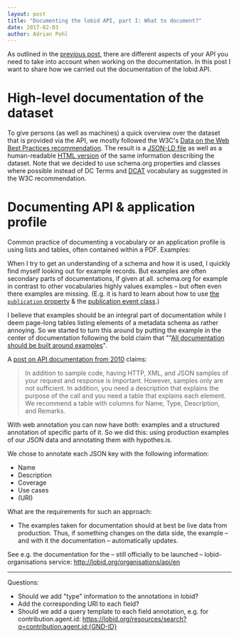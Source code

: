 ```yaml
---
layout: post
title: "Documenting the lobid API, part I: What to document?"
date: 2017-02-03
author: Adrian Pohl
---
```

As outlined in the [previous post](http://blog.lobid.org/2017/02/23/api-documentation-1.html), there are different aspects of your API you need to take into account when working on the documentation. In this post I want to share how we carried out the documentation of the lobid API.

# High-level documentation of the dataset

To give persons (as well as machines) a quick overview over the dataset that is provided via the API, we mostly followed the W3C's [Data on the Web Best Practices recommendation](https://www.w3.org/TR/dwbp/#metadata). The result is a [JSON-LD file](http://lobid.org/organisations/dataset.jsonld) as well as a human-readable [HTML version](http://lobid.org/organisations/dataset) of the same information describing the dataset. Note that we decided to use schema.org properties and classes where possible instead of DC Terms and  [DCAT](http://www.w3.org/ns/dcat) vocabulary as suggested in the W3C recommendation.

# Documenting API & application profile

Common practice of documenting a vocabulary or an application profile is using lists and tables, often contained within a PDF. Examples:  

When I try to get an understanding of a schema and how it is used, I quickly find myself looking out for example records. But examples are often secondary parts of documentations, if given at all. schema.org for example in contrast to other vocabularies highly values examples – but often even there examples are missing. (E.g. it is hard to learn about how to use [the `publication` property](https://schema.org/publication) & the [publication event class](https://schema.org/PublicationEvent).)

I believe that examples should be an integral part of documentation while I deem page-long tables listing elements of a metadata schema as rather annoying. So we started to turn this around by putting the example in the center of documentation following the bold claim that ""[All documentation should be built around examples](https://twitter.com/acka47/status/791271448245637120)".

A [post on API documentation from 2010](https://www.programmableweb.com/news/web-api-documentation-best-practices/2010/08/12) claims:

> In addition to sample code, having HTTP, XML, and JSON samples of your request and response is important. However, samples only are not sufficient. In addition, you need a description that explains the purpose of the call and you need a table that explains each element. We recommend a table with columns for Name, Type, Description, and Remarks.

With web annotation you can now have both: examples and a structured annotation of specific parts of it. So we did this: using production examples of our JSON data and annotating them with hypothes.is.

We chose to annotate each JSON key with the following information:

- Name
- Description
- Coverage
- Use cases
- (URI)

What are the requirements for such an approach:
- The examples taken for documentation should at best be live data from production. Thus, if something changes on the data side, the example – and with it the documentation – automatically updates.

See e.g. the documentation for the – still officially to be launched – lobid-organisations service: http://lobid.org/organisations/api/en



----



Questions:

- Should we add "type" information to the annotations in lobid?
- Add the corresponding URI to each field?
- Should we add a query template to each field annotation, e.g. for contribution.agent.id: https://lobid.org/resources/search?q=contribution.agent.id:{GND-ID}